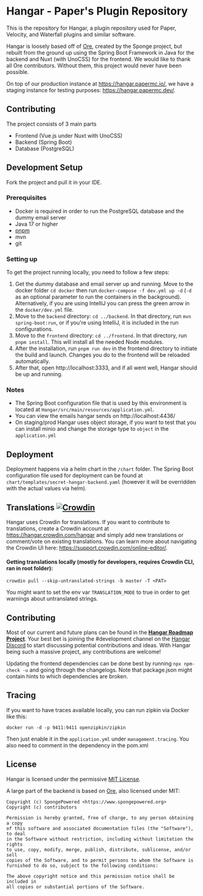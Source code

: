 # Hangar - Paper's Plugin Repository

This is the repository for Hangar, a plugin repository used for Paper, Velocity, and Waterfall plugins and similar software.

Hangar is loosely based off of [Ore](https://github.com/SpongePowered/Ore), created by the Sponge project, but rebuilt from the ground up using the Spring Boot
Framework in Java for the backend and Nuxt (with UnoCSS) for the frontend. We would like to thank all Ore contributors. Without them, this project would never
have been possible.

On top of our production instance at https://hangar.papermc.io/, we have a staging instance for testing purposes: https://hangar.papermc.dev/.

## Contributing

The project consists of 3 main parts

* Frontend (Vue.js under Nuxt with UnoCSS)
* Backend (Spring Boot)
* Database (PostgreSQL)

## Development Setup

Fork the project and pull it in your IDE.

### Prerequisites

* Docker is required in order to run the PostgreSQL database and the dummy email server
* Java 17 or higher
* [pnpm]
* mvn
* git

### Setting up

To get the project running locally, you need to follow a few steps:

1. Get the dummy database and email server up and running. Move to the docker folder `cd docker` then run `docker-compose -f dev.yml up -d` (`-d` as an optional parameter
   to run the containers in the background).
   Alternatively, if you are using IntelliJ you can press the green arrow in the `docker/dev.yml` file.
2. Move to the `backend` directory: `cd ../backend`. In that directory, run `mvn spring-boot:run`, or if you're using IntelliJ, it is included in the run
   configurations.
3. Move to the `frontend` directory: `cd ../frontend`. In that directory, run `pnpm install`. This will install all the needed Node modules.
4. After the installation, run `pnpm run dev` in the frontend directory to initiate the build and launch. Changes you do to the frontend will be reloaded
   automatically.
5. After that, open http://localhost:3333, and if all went well, Hangar should be up and running.

### Notes

* The Spring Boot configuration file that is used by this environment is located at `Hangar/src/main/resources/application.yml`.
* You can view the emails hangar sends on http://localhost:4436/
* On staging/prod Hangar uses object storage, if you want to test that you can install minio and change the storage type to `object` in the `application.yml`

## Deployment

Deployment happens via a helm chart in the `/chart` folder. The Spring Boot configuration file used for deployment can be found at
`chart/templates/secret-hangar-backend.yaml` (however it will be overridden with the actual values via helm).

## Translations [![Crowdin](https://badges.crowdin.net/e/b13e6a1c05002365ee9031712112bd63/localized.svg)](https://hangar.crowdin.com/hangar)

Hangar uses Crowdin for translations. If you want to contribute to translations, create a Crowdin account at https://hangar.crowdin.com/hangar and simply add
new translations or comment/vote on existing translations. You can learn more about navigating the Crowdin UI here: https://support.crowdin.com/online-editor/.

#### Getting translations locally (mostly for developers, requires Crowdin CLI, ran in root folder):

`crowdin pull --skip-untranslated-strings -b master -T <PAT>`

You might want to set the env var `TRANSLATION_MODE` to true in order to get warnings about untranslated strings.

## Contributing

Most of our current and future plans can be found in the [**Hangar Roadmap Project**](https://github.com/PaperMC/Hangar/projects/1). Your best bet is joining
the #development channel on the [Hangar Discord](https://discord.gg/zvrAEbvJ4a) to start discussing potential contributions and ideas. With Hangar being such a
massive project, any contributions are welcome!

Updating the frontend dependencies can be done best by running `npx npm-check -u` and going through the changelogs. Note that package.json might contain hints
to which dependencies are broken.

## Tracing

If you want to have traces available locally, you can run zipkin via Docker like this:

```shell
docker run -d -p 9411:9411 openzipkin/zipkin
```

Then just enable it in the `application.yml` under `management.tracing`.
You also need to comment in the dependency in the pom.xml

## License

Hangar is licensed under the permissive [MIT License](LICENSE).

A large part of the backend is based on [Ore](https://github.com/SpongePowered/Ore/), also licensed under MIT:

```
Copyright (c) SpongePowered <https://www.spongepowered.org>
Copyright (c) contributors

Permission is hereby granted, free of charge, to any person obtaining a copy
of this software and associated documentation files (the "Software"), to deal
in the Software without restriction, including without limitation the rights
to use, copy, modify, merge, publish, distribute, sublicense, and/or sell
copies of the Software, and to permit persons to whom the Software is
furnished to do so, subject to the following conditions:

The above copyright notice and this permission notice shall be included in
all copies or substantial portions of the Software.
```

[pnpm]: https://pnpm.io/installation

[HangarAuth]: https://github.com/HangarMC/HangarAuth
